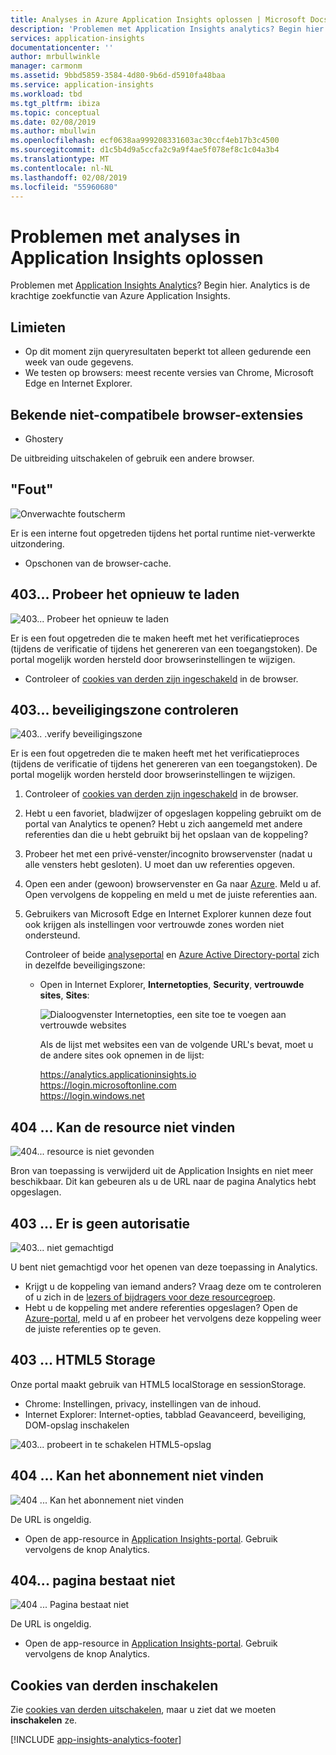 ```yaml
---
title: Analyses in Azure Application Insights oplossen | Microsoft Docs
description: 'Problemen met Application Insights analytics? Begin hier. '
services: application-insights
documentationcenter: ''
author: mrbullwinkle
manager: carmonm
ms.assetid: 9bbd5859-3584-4d80-9b6d-d5910fa48baa
ms.service: application-insights
ms.workload: tbd
ms.tgt_pltfrm: ibiza
ms.topic: conceptual
ms.date: 02/08/2019
ms.author: mbullwin
ms.openlocfilehash: ecf0638aa999208331603ac30ccf4eb17b3c4500
ms.sourcegitcommit: d1c5b4d9a5ccfa2c9a9f4ae5f078ef8c1c04a3b4
ms.translationtype: MT
ms.contentlocale: nl-NL
ms.lasthandoff: 02/08/2019
ms.locfileid: "55960680"
---
```

# <a name="troubleshoot-analytics-in-application-insights"></a>Problemen met analyses in Application Insights oplossen
Problemen met [Application Insights Analytics](analytics.md)? Begin hier. Analytics is de krachtige zoekfunctie van Azure Application Insights.

## <a name="limits"></a>Limieten
* Op dit moment zijn queryresultaten beperkt tot alleen gedurende een week van oude gegevens.
* We testen op browsers: meest recente versies van Chrome, Microsoft Edge en Internet Explorer.

## <a name="known-incompatible-browser-extensions"></a>Bekende niet-compatibele browser-extensies
* Ghostery

De uitbreiding uitschakelen of gebruik een andere browser.

## <a name="e-a"></a> "Fout"
![Onverwachte foutscherm](media/analytics-troubleshooting/010.png)

Er is een interne fout opgetreden tijdens het portal runtime niet-verwerkte uitzondering.

* Opschonen van de browser-cache.

## <a name="e-b"></a>403... Probeer het opnieuw te laden
![403... Probeer het opnieuw te laden](media/analytics-troubleshooting/020.png)

Er is een fout opgetreden die te maken heeft met het verificatieproces (tijdens de verificatie of tijdens het genereren van een toegangstoken). De portal mogelijk worden hersteld door browserinstellingen te wijzigen.

* Controleer of [cookies van derden zijn ingeschakeld](#cookies) in de browser. 

## <a name="authentication"></a>403... beveiligingszone controleren
![403.. .verify beveiligingszone](media/analytics-troubleshooting/030.png)

Er is een fout opgetreden die te maken heeft met het verificatieproces (tijdens de verificatie of tijdens het genereren van een toegangstoken). De portal mogelijk worden hersteld door browserinstellingen te wijzigen.

1. Controleer of [cookies van derden zijn ingeschakeld](#cookies) in de browser. 
2. Hebt u een favoriet, bladwijzer of opgeslagen koppeling gebruikt om de portal van Analytics te openen? Hebt u zich aangemeld met andere referenties dan die u hebt gebruikt bij het opslaan van de koppeling?
3. Probeer het met een privé-venster/incognito browservenster (nadat u alle vensters hebt gesloten). U moet dan uw referenties opgeven. 
4. Open een ander (gewoon) browservenster en Ga naar [Azure](https://portal.azure.com). Meld u af. Open vervolgens de koppeling en meld u met de juiste referenties aan.
5. Gebruikers van Microsoft Edge en Internet Explorer kunnen deze fout ook krijgen als instellingen voor vertrouwde zones worden niet ondersteund.
   
    Controleer of beide [analyseportal](https://portal.azure.com) en [Azure Active Directory-portal](https://portal.azure.com) zich in dezelfde beveiligingszone:
   
   * Open in Internet Explorer, **Internetopties**, **Security**, **vertrouwde sites**, **Sites**:
     
     ![Dialoogvenster Internetopties, een site toe te voegen aan vertrouwde websites](media/analytics-troubleshooting/033.png)
     
     Als de lijst met websites een van de volgende URL's bevat, moet u de andere sites ook opnemen in de lijst:
     
     https://analytics.applicationinsights.io<br/>
     https://login.microsoftonline.com<br/>
     https://login.windows.net

## <a name="e-d"></a>404 ... Kan de resource niet vinden
![404... resource is niet gevonden](media/analytics-troubleshooting/040.png)

Bron van toepassing is verwijderd uit de Application Insights en niet meer beschikbaar. Dit kan gebeuren als u de URL naar de pagina Analytics hebt opgeslagen.

## <a name="e-e"></a>403 ... Er is geen autorisatie
![403... niet gemachtigd](media/analytics-troubleshooting/050.png)

U bent niet gemachtigd voor het openen van deze toepassing in Analytics.

* Krijgt u de koppeling van iemand anders? Vraag deze om te controleren of u zich in de [lezers of bijdragers voor deze resourcegroep](../../azure-monitor/app/resources-roles-access-control.md).
* Hebt u de koppeling met andere referenties opgeslagen? Open de [Azure-portal](https://portal.azure.com), meld u af en probeer het vervolgens deze koppeling weer de juiste referenties op te geven.

## <a name="html-storage"></a>403 ... HTML5 Storage
Onze portal maakt gebruik van HTML5 localStorage en sessionStorage.

* Chrome: Instellingen, privacy, instellingen van de inhoud.
* Internet Explorer: Internet-opties, tabblad Geavanceerd, beveiliging, DOM-opslag inschakelen

![403... probeert in te schakelen HTML5-opslag](media/analytics-troubleshooting/060.png)

## <a name="e-g"></a>404 ... Kan het abonnement niet vinden
![404 ... Kan het abonnement niet vinden](media/analytics-troubleshooting/070.png)

De URL is ongeldig. 

* Open de app-resource in [Application Insights-portal](https://portal.azure.com). Gebruik vervolgens de knop Analytics.

## <a name="e-h"></a>404... pagina bestaat niet
![404 ... Pagina bestaat niet](media/analytics-troubleshooting/080.png)

De URL is ongeldig.

* Open de app-resource in [Application Insights-portal](https://portal.azure.com). Gebruik vervolgens de knop Analytics.

## <a name="cookies"></a>Cookies van derden inschakelen
  Zie [cookies van derden uitschakelen](https://www.digitalcitizen.life/how-disable-third-party-cookies-all-major-browsers), maar u ziet dat we moeten **inschakelen** ze.


[!INCLUDE [app-insights-analytics-footer](../../../includes/app-insights-analytics-footer.md)]

